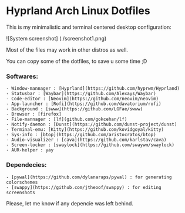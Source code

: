 # Hyprland Arch Linux Dotfiles

This is my minimalistic and terminal centered desktop configuration:

![System screenshot] (./screenshot1.png)

Most of the files may work in other distros as well.

You can copy some of the dotfiles, to save u some time ;D

### Softwares:
    - Window-mannager : [Hyprland](https://github.com/hyprwm/Hyprland)
    - Statusbar : [Waybar](https://github.com/Alexays/Waybar)
    - Code-editor : [Neovim](https://github.com/neovim/neovim)
    - App-launcher : [Rofi](https://github.com/davatorium/rofi)
    - Background : [swww](https://github.com/LGFae/swww)
    - Browser : [firefox]
    - File-mannager : [lf](github.com/gokcehan/lf)
    - Notify-daemon : [Dunst](https://github.com/dunst-project/dunst)
    - Terminal-emu: [Kitty](https://github.com/kovidgoyal/kitty)
    - Sys-info : [btop](https://github.com/aristocratos/btop)
    - Audio-visualizer : [cava](https://github.com/karlstav/cava)
    - Screen-locker : [swaylock](https://github.com/swaywm/swaylock)
    - AUR-helper : yay

### Dependecies:
    - [pywal](https://github.com/dylanaraps/pywal) : for generating colorschemes
    - [swappy](https://github.com/jtheoof/swappy) : for editing screenshots

Please, let me know if any depencie was left behind.
